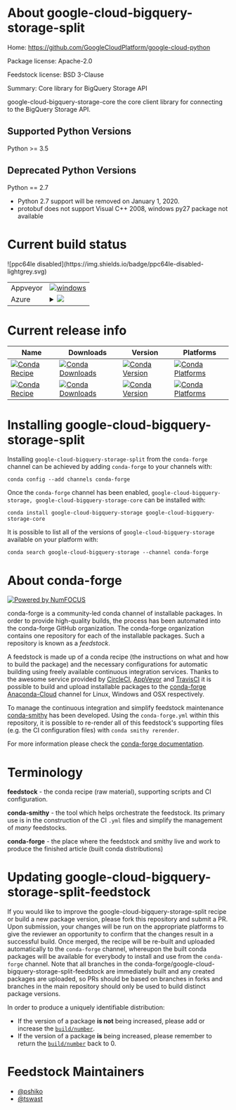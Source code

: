 About google-cloud-bigquery-storage-split
=========================================

Home: https://github.com/GoogleCloudPlatform/google-cloud-python

Package license: Apache-2.0

Feedstock license: BSD 3-Clause

Summary: Core library for BigQuery Storage API

google-cloud-bigquery-storage-core the core client library for connecting to the
BigQuery Storage API.

Supported Python Versions
-------------------------
Python >= 3.5

Deprecated Python Versions
--------------------------
Python == 2.7

- Python 2.7 support will be removed on January 1, 2020.
- protobuf does not support Visual C++ 2008, windows py27 package not available


Current build status
====================


<table><tr>
    <td>Appveyor</td>
    <td>
      <a href="https://ci.appveyor.com/project/conda-forge/google-cloud-bigquery-storage-feedstock/branch/master">
        <img alt="windows" src="https://img.shields.io/appveyor/ci/conda-forge/google-cloud-bigquery-storage-feedstock/master.svg?label=Windows">
      </a>
    </td>
  </tr>
    
  <tr>
    <td>Azure</td>
    <td>
      <details>
        <summary>
          <a href="https://dev.azure.com/conda-forge/feedstock-builds/_build/latest?definitionId=6331&branchName=master">
            <img src="https://dev.azure.com/conda-forge/feedstock-builds/_apis/build/status/google-cloud-bigquery-storage-feedstock?branchName=master">
          </a>
        </summary>
        <table>
          <thead><tr><th>Variant</th><th>Status</th></tr></thead>
          <tbody><tr>
              <td>linux_python2.7</td>
              <td>
                <a href="https://dev.azure.com/conda-forge/feedstock-builds/_build/latest?definitionId=6331&branchName=master">
                  <img src="https://dev.azure.com/conda-forge/feedstock-builds/_apis/build/status/google-cloud-bigquery-storage-feedstock?branchName=master&jobName=linux&configuration=linux_python2.7" alt="variant">
                </a>
              </td>
            </tr><tr>
              <td>linux_python3.6</td>
              <td>
                <a href="https://dev.azure.com/conda-forge/feedstock-builds/_build/latest?definitionId=6331&branchName=master">
                  <img src="https://dev.azure.com/conda-forge/feedstock-builds/_apis/build/status/google-cloud-bigquery-storage-feedstock?branchName=master&jobName=linux&configuration=linux_python3.6" alt="variant">
                </a>
              </td>
            </tr><tr>
              <td>linux_python3.7</td>
              <td>
                <a href="https://dev.azure.com/conda-forge/feedstock-builds/_build/latest?definitionId=6331&branchName=master">
                  <img src="https://dev.azure.com/conda-forge/feedstock-builds/_apis/build/status/google-cloud-bigquery-storage-feedstock?branchName=master&jobName=linux&configuration=linux_python3.7" alt="variant">
                </a>
              </td>
            </tr><tr>
              <td>osx_python2.7</td>
              <td>
                <a href="https://dev.azure.com/conda-forge/feedstock-builds/_build/latest?definitionId=6331&branchName=master">
                  <img src="https://dev.azure.com/conda-forge/feedstock-builds/_apis/build/status/google-cloud-bigquery-storage-feedstock?branchName=master&jobName=osx&configuration=osx_python2.7" alt="variant">
                </a>
              </td>
            </tr><tr>
              <td>osx_python3.6</td>
              <td>
                <a href="https://dev.azure.com/conda-forge/feedstock-builds/_build/latest?definitionId=6331&branchName=master">
                  <img src="https://dev.azure.com/conda-forge/feedstock-builds/_apis/build/status/google-cloud-bigquery-storage-feedstock?branchName=master&jobName=osx&configuration=osx_python3.6" alt="variant">
                </a>
              </td>
            </tr><tr>
              <td>osx_python3.7</td>
              <td>
                <a href="https://dev.azure.com/conda-forge/feedstock-builds/_build/latest?definitionId=6331&branchName=master">
                  <img src="https://dev.azure.com/conda-forge/feedstock-builds/_apis/build/status/google-cloud-bigquery-storage-feedstock?branchName=master&jobName=osx&configuration=osx_python3.7" alt="variant">
                </a>
              </td>
            </tr><tr>
              <td>win_python3.6vc14</td>
              <td>
                <a href="https://dev.azure.com/conda-forge/feedstock-builds/_build/latest?definitionId=6331&branchName=master">
                  <img src="https://dev.azure.com/conda-forge/feedstock-builds/_apis/build/status/google-cloud-bigquery-storage-feedstock?branchName=master&jobName=win&configuration=win_python3.6vc14" alt="variant">
                </a>
              </td>
            </tr><tr>
              <td>win_python3.7vc14</td>
              <td>
                <a href="https://dev.azure.com/conda-forge/feedstock-builds/_build/latest?definitionId=6331&branchName=master">
                  <img src="https://dev.azure.com/conda-forge/feedstock-builds/_apis/build/status/google-cloud-bigquery-storage-feedstock?branchName=master&jobName=win&configuration=win_python3.7vc14" alt="variant">
                </a>
              </td>
            </tr>
          </tbody>
        </table>
      </details>
    </td>
  </tr>
![ppc64le disabled](https://img.shields.io/badge/ppc64le-disabled-lightgrey.svg)
</table>

Current release info
====================

| Name | Downloads | Version | Platforms |
| --- | --- | --- | --- |
| [![Conda Recipe](https://img.shields.io/badge/recipe-google--cloud--bigquery--storage-green.svg)](https://anaconda.org/conda-forge/google-cloud-bigquery-storage) | [![Conda Downloads](https://img.shields.io/conda/dn/conda-forge/google-cloud-bigquery-storage.svg)](https://anaconda.org/conda-forge/google-cloud-bigquery-storage) | [![Conda Version](https://img.shields.io/conda/vn/conda-forge/google-cloud-bigquery-storage.svg)](https://anaconda.org/conda-forge/google-cloud-bigquery-storage) | [![Conda Platforms](https://img.shields.io/conda/pn/conda-forge/google-cloud-bigquery-storage.svg)](https://anaconda.org/conda-forge/google-cloud-bigquery-storage) |
| [![Conda Recipe](https://img.shields.io/badge/recipe-google--cloud--bigquery--storage--core-green.svg)](https://anaconda.org/conda-forge/google-cloud-bigquery-storage-core) | [![Conda Downloads](https://img.shields.io/conda/dn/conda-forge/google-cloud-bigquery-storage-core.svg)](https://anaconda.org/conda-forge/google-cloud-bigquery-storage-core) | [![Conda Version](https://img.shields.io/conda/vn/conda-forge/google-cloud-bigquery-storage-core.svg)](https://anaconda.org/conda-forge/google-cloud-bigquery-storage-core) | [![Conda Platforms](https://img.shields.io/conda/pn/conda-forge/google-cloud-bigquery-storage-core.svg)](https://anaconda.org/conda-forge/google-cloud-bigquery-storage-core) |

Installing google-cloud-bigquery-storage-split
==============================================

Installing `google-cloud-bigquery-storage-split` from the `conda-forge` channel can be achieved by adding `conda-forge` to your channels with:

```
conda config --add channels conda-forge
```

Once the `conda-forge` channel has been enabled, `google-cloud-bigquery-storage, google-cloud-bigquery-storage-core` can be installed with:

```
conda install google-cloud-bigquery-storage google-cloud-bigquery-storage-core
```

It is possible to list all of the versions of `google-cloud-bigquery-storage` available on your platform with:

```
conda search google-cloud-bigquery-storage --channel conda-forge
```


About conda-forge
=================

[![Powered by NumFOCUS](https://img.shields.io/badge/powered%20by-NumFOCUS-orange.svg?style=flat&colorA=E1523D&colorB=007D8A)](http://numfocus.org)

conda-forge is a community-led conda channel of installable packages.
In order to provide high-quality builds, the process has been automated into the
conda-forge GitHub organization. The conda-forge organization contains one repository
for each of the installable packages. Such a repository is known as a *feedstock*.

A feedstock is made up of a conda recipe (the instructions on what and how to build
the package) and the necessary configurations for automatic building using freely
available continuous integration services. Thanks to the awesome service provided by
[CircleCI](https://circleci.com/), [AppVeyor](https://www.appveyor.com/)
and [TravisCI](https://travis-ci.org/) it is possible to build and upload installable
packages to the [conda-forge](https://anaconda.org/conda-forge)
[Anaconda-Cloud](https://anaconda.org/) channel for Linux, Windows and OSX respectively.

To manage the continuous integration and simplify feedstock maintenance
[conda-smithy](https://github.com/conda-forge/conda-smithy) has been developed.
Using the ``conda-forge.yml`` within this repository, it is possible to re-render all of
this feedstock's supporting files (e.g. the CI configuration files) with ``conda smithy rerender``.

For more information please check the [conda-forge documentation](https://conda-forge.org/docs/).

Terminology
===========

**feedstock** - the conda recipe (raw material), supporting scripts and CI configuration.

**conda-smithy** - the tool which helps orchestrate the feedstock.
                   Its primary use is in the construction of the CI ``.yml`` files
                   and simplify the management of *many* feedstocks.

**conda-forge** - the place where the feedstock and smithy live and work to
                  produce the finished article (built conda distributions)


Updating google-cloud-bigquery-storage-split-feedstock
======================================================

If you would like to improve the google-cloud-bigquery-storage-split recipe or build a new
package version, please fork this repository and submit a PR. Upon submission,
your changes will be run on the appropriate platforms to give the reviewer an
opportunity to confirm that the changes result in a successful build. Once
merged, the recipe will be re-built and uploaded automatically to the
`conda-forge` channel, whereupon the built conda packages will be available for
everybody to install and use from the `conda-forge` channel.
Note that all branches in the conda-forge/google-cloud-bigquery-storage-split-feedstock are
immediately built and any created packages are uploaded, so PRs should be based
on branches in forks and branches in the main repository should only be used to
build distinct package versions.

In order to produce a uniquely identifiable distribution:
 * If the version of a package **is not** being increased, please add or increase
   the [``build/number``](https://conda.io/docs/user-guide/tasks/build-packages/define-metadata.html#build-number-and-string).
 * If the version of a package **is** being increased, please remember to return
   the [``build/number``](https://conda.io/docs/user-guide/tasks/build-packages/define-metadata.html#build-number-and-string)
   back to 0.

Feedstock Maintainers
=====================

* [@pshiko](https://github.com/pshiko/)
* [@tswast](https://github.com/tswast/)

